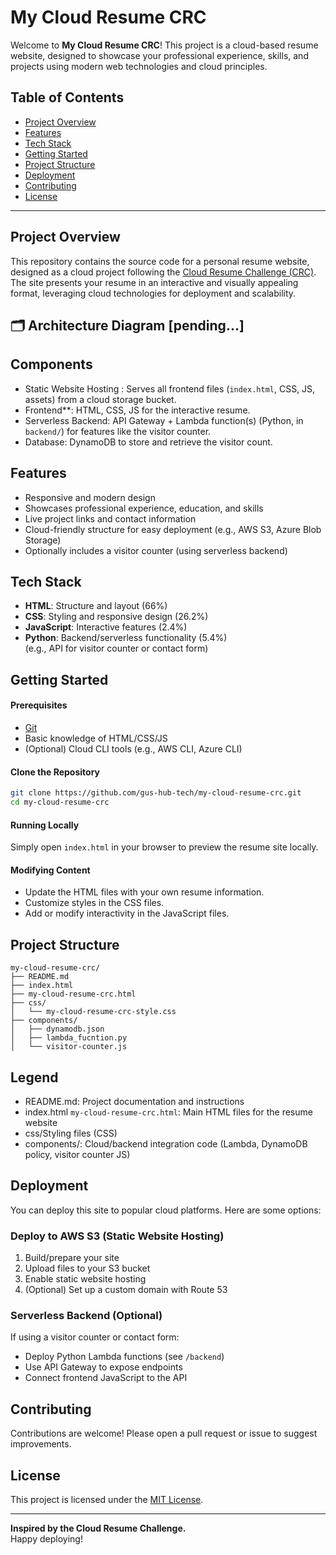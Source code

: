 # My Cloud Resume CRC

Welcome to **My Cloud Resume CRC**! This project is a cloud-based resume website, designed to showcase your professional experience, skills, and projects using modern web technologies and cloud principles.

## Table of Contents

- [Project Overview](#project-overview)
- [Features](#features)
- [Tech Stack](#tech-stack)
- [Getting Started](#getting-started)
- [Project Structure](#project-structure)
- [Deployment](#deployment)
- [Contributing](#contributing)
- [License](#license)

---

## Project Overview

This repository contains the source code for a personal resume website, designed as a cloud project following the [Cloud Resume Challenge (CRC)](https://cloudresumechallenge.dev/). The site presents your resume in an interactive and visually appealing format, leveraging cloud technologies for deployment and scalability.

## 🗂️ Architecture Diagram [pending...]



## Components
- Static Website Hosting : Serves all frontend files (`index.html`, CSS, JS, assets) from a cloud storage bucket.
- Frontend**: HTML, CSS, JS for the interactive resume.
- Serverless Backend: API Gateway + Lambda function(s) (Python, in `backend/`) for features like the visitor counter.
- Database: DynamoDB to store and retrieve the visitor count.



## Features

- Responsive and modern design
- Showcases professional experience, education, and skills
- Live project links and contact information
- Cloud-friendly structure for easy deployment (e.g., AWS S3, Azure Blob Storage)
- Optionally includes a visitor counter (using serverless backend)

## Tech Stack

- **HTML**: Structure and layout (66%)
- **CSS**: Styling and responsive design (26.2%)
- **JavaScript**: Interactive features (2.4%)
- **Python**: Backend/serverless functionality (5.4%)  
  (e.g., API for visitor counter or contact form)

## Getting Started

#### Prerequisites

- [Git](https://git-scm.com/)
- Basic knowledge of HTML/CSS/JS
- (Optional) Cloud CLI tools (e.g., AWS CLI, Azure CLI)

#### Clone the Repository

```bash
git clone https://github.com/gus-hub-tech/my-cloud-resume-crc.git
cd my-cloud-resume-crc
```

#### Running Locally

Simply open `index.html` in your browser to preview the resume site locally.

#### Modifying Content

- Update the HTML files with your own resume information.
- Customize styles in the CSS files.
- Add or modify interactivity in the JavaScript files.

## Project Structure

```
my-cloud-resume-crc/
├── README.md
├── index.html
├── my-cloud-resume-crc.html
├── css/
│   └── my-cloud-resume-crc-style.css
├── components/
│   ├── dynamodb.json
│   ├── lambda_fucntion.py
│   └── visitor-counter.js
```
## Legend
- README.md: Project documentation and instructions
- index.html `my-cloud-resume-crc.html`: Main HTML files for the resume website
- css/Styling files (CSS)
- components/: Cloud/backend integration code (Lambda, DynamoDB policy, visitor counter JS)

## Deployment

You can deploy this site to popular cloud platforms. Here are some options:

### Deploy to AWS S3 (Static Website Hosting)

1. Build/prepare your site
2. Upload files to your S3 bucket
3. Enable static website hosting
4. (Optional) Set up a custom domain with Route 53

### Serverless Backend (Optional)

If using a visitor counter or contact form:

- Deploy Python Lambda functions (see `/backend`)
- Use API Gateway to expose endpoints
- Connect frontend JavaScript to the API

## Contributing

Contributions are welcome! Please open a pull request or issue to suggest improvements.

## License

This project is licensed under the [MIT License](LICENSE).

---

**Inspired by the Cloud Resume Challenge.**  
Happy deploying!
